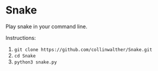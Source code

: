 # Snake
Play snake in your command line.

Instructions:
1. ```git clone https://github.com/collinwalther/Snake.git```
2. ```cd Snake```
3. ```python3 snake.py```

